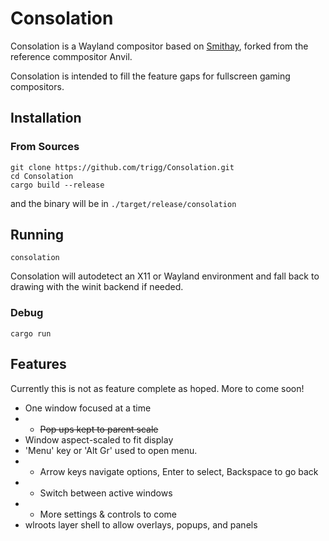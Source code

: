 # Consolation

Consolation is a Wayland compositor based on [Smithay](https://github.com/Smithay/smithay), forked from the reference commpositor Anvil.

Consolation is intended to fill the feature gaps for fullscreen gaming compositors.

## Installation

### From Sources
```
git clone https://github.com/trigg/Consolation.git
cd Consolation
cargo build --release
```
and the binary will be in
`./target/release/consolation`

## Running

`consolation`

Consolation will autodetect an X11 or Wayland environment and fall back to drawing with the winit backend if needed.

### Debug

`cargo run`

## Features

Currently this is not as feature complete as hoped. More to come soon!

- One window focused at a time
- - ~~Pop ups kept to parent scale~~
- Window aspect-scaled to fit display
- 'Menu' key or 'Alt Gr' used to open menu.
- - Arrow keys navigate options, Enter to select, Backspace to go back
- - Switch between active windows
- - More settings & controls to come
- wlroots layer shell to allow overlays, popups, and panels

